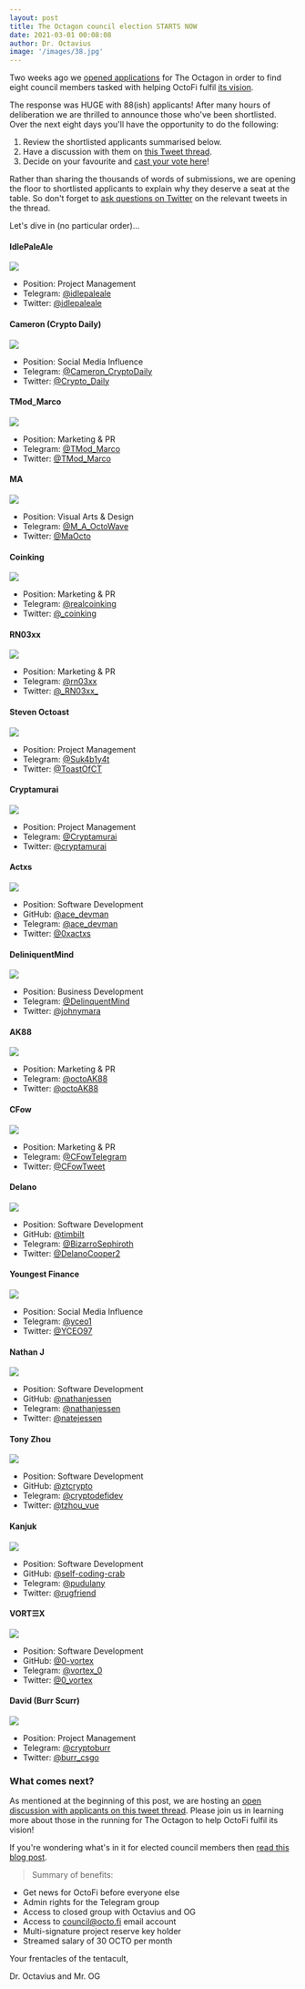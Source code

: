```yaml
---
layout: post
title: The Octagon council election STARTS NOW
date: 2021-03-01 00:08:08
author: Dr. Octavius
image: '/images/38.jpg'
---
```


Two weeks ago we [opened applications](https://den.octo.fi/blog/220-the-octagon-applications-now-open) for The Octagon in order to find eight council members tasked with helping OctoFi fulfil [its vision](https://yolo.octo.fi).

The response was HUGE with 88(ish) applicants! After many hours of deliberation we are thrilled to announce those who've been shortlisted. Over the next eight days you'll have the opportunity to do the following:

1. Review the shortlisted applicants summarised below.
2. Have a discussion with them on [this Tweet thread](https://twitter.com/octofinance/status/1366006535067820033).
3. Decide on your favourite and [cast your vote here](https://octo.fi/#/tools/governance/octofi/proposal/QmRNaNRaqCZKxU94jiRyBFrBKA8szSCJPkkbbgYn87Auzq)!

Rather than sharing the thousands of words of submissions, we are opening the floor to shortlisted applicants to explain why they deserve a seat at the table. So don't forget to [ask questions on Twitter](https://twitter.com/octofinance/status/1366006535067820033) on the relevant tweets in the thread.

Let's dive in (no particular order)...

#### IdlePaleAle

![](https://i.imgur.com/AihelkB.png)
- Position: Project Management
- Telegram: [@idlepaleale](https://t.me/idlepaleale)
- Twitter: [@idlepaleale](https://twitter.com/idlepaleale)

#### Cameron (Crypto Daily)

![](https://i.imgur.com/mf3112K.png)
- Position: Social Media Influence
- Telegram: [@Cameron_CryptoDaily](https://t.me/Cameron_CryptoDaily)
- Twitter: [@Crypto_Daily](https://twitter.com/Crypto_Daily)

#### TMod_Marco
 
![](https://i.imgur.com/d1CE8lp.png)
- Position: Marketing & PR
- Telegram: [@TMod_Marco](https://t.me/TMod_Marco)
- Twitter: [@TMod_Marco](https://twitter.com/TMod_Marco)

#### MA

![](https://i.imgur.com/3sKP5xI.png)
- Position: Visual Arts & Design
- Telegram: [@M_A_OctoWave](https://t.me/M_A_OctoWave)
- Twitter: [@MaOcto](https://twitter.com/MaOcto)

#### Coinking

![](https://i.imgur.com/dR1WU8h.png)
- Position: Marketing & PR
- Telegram: [@realcoinking](https://t.me/realcoinking)
- Twitter: [@_coinking](https://twitter.com/_coinking)  

#### RN03xx

![](https://i.imgur.com/vvgXAZM.png)
- Position: Marketing & PR
- Telegram: [@rn03xx](https://t.me/rn03xx)
- Twitter: [@\_RN03xx\_](https://twitter.com/_RN03xx_)

#### Steven Octoast

![](https://i.imgur.com/VALC5YL.png)
- Position: Project Management
- Telegram: [@Suk4b1y4t](https://t.me/Suk4b1y4t)
- Twitter: [@ToastOfCT](https://twitter.com/ToastOfCT)

#### Cryptamurai

![](https://i.imgur.com/ImVd7RJ.png)
- Position: Project Management
- Telegram: [@Cryptamurai](https://t.me/Cryptamurai)
- Twitter: [@cryptamurai](https://twitter.com/cryptamurai)

#### Actxs

![](https://i.imgur.com/AXfD669.png)
- Position: Software Development
- GitHub: [@ace_devman](https://github.com/0xlocker)
- Telegram: [@ace_devman](https://t.me/ace_devman)
- Twitter: [@0xactxs](https://twitter.com/0xactxs)

#### DeliniquentMind

![](https://i.imgur.com/sYzVZ78.png)
- Position: Business Development
- Telegram: [@DelinquentMind](https://t.me/DelinquentMind)
- Twitter: [@johnymara](https://twitter.com/johnymara)

#### AK88

![](https://i.imgur.com/zlixpBf.png)
- Position: Marketing & PR
- Telegram: [@octoAK88](https://t.me/octoAK88)
- Twitter: [@octoAK88](https://twitter.com/octoAK88)
 
 #### CFow
 
![](https://i.imgur.com/lrPIu51.png)
- Position: Marketing & PR
- Telegram: [@CFowTelegram](https://t.me/CFowTelegram)
- Twitter: [@CFowTweet](https://twitter.com/CFowTweet)

#### Delano

![](https://i.imgur.com/skdApDe.png)
- Position: Software Development
- GitHub: [@timbilt](https://github.com/timbilt)
- Telegram: [@BizarroSephiroth](https://t.me/BizarroSephiroth)
- Twitter: [@DelanoCooper2](https://twitter.com/DelanoCooper2)

#### Youngest Finance
 
![](https://i.imgur.com/KYWSPun.png)
- Position: Social Media Influence
- Telegram: [@yceo1](https://t.me/yceo1)
- Twitter: [@YCEO97](https://twitter.com/YCEO97)

#### Nathan J

![](https://i.imgur.com/tqqEpZo.png)
- Position: Software Development
- GitHub: [@nathanjessen](https://github.com/nathanjessen)
- Telegram: [@nathanjessen](https://t.me/nathanjessen)
- Twitter: [@natejessen](https://twitter.com/natejessen)

#### Tony Zhou

![](https://i.imgur.com/mZzZE6h.png)
- Position: Software Development
- GitHub: [@ztcrypto](https://github.com/ztcrypto)
- Telegram: [@cryptodefidev](https://t.me/cryptodefidev)
- Twitter: [@tzhou_vue](https://twitter.com/tzhou_vue)

#### Kanjuk

![](https://i.imgur.com/83rLbwY.png)
- Position: Software Development
- GitHub: [@self-coding-crab](https://github.com/self-coding-crab)
- Telegram: [@pudulany](https://t.me/pudulany)
- Twitter: [@rugfriend](https://twitter.com/rugfriend)

#### VORT☰X

![](https://i.imgur.com/012AVLO.png)
- Position: Software Development
- GitHub: [@0-vortex](https://github.com/0-vortex)
- Telegram: [@vortex_0](https://t.me/vortex_0)
- Twitter: [@0_vortex](https://twitter.com/0_vortex)

#### David (Burr Scurr)

![](https://i.imgur.com/8NNnbNr.png)
- Position: Project Management
- Telegram: [@cryptoburr](https://t.me/cryptoburr)
- Twitter: [@burr_csgo](https://twitter.com/burr_csgo)

### What comes next?
As mentioned at the beginning of this post, we are hosting an [open discussion with applicants on this tweet thread](https://twitter.com/octofinance/status/1366006535067820033). Please join us in learning more about those in the running for The Octagon to help OctoFi fulfil its vision!

If you're wondering what's in it for elected council members then [read this blog post](https://den.octo.fi/blog/220-the-octagon-applications-now-open).

> Summary of benefits:
- Get news for OctoFi before everyone else
- Admin rights for the Telegram group
- Access to closed group with Octavius and OG
- Access to council@octo.fi email account
- Multi-signature project reserve key holder
- Streamed salary of 30 OCTO per month

Your frentacles of the tentacult,

Dr. Octavius and Mr. OG
